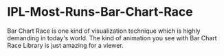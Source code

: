 # IPL-Most-Runs-Bar-Chart-Race
Bar Chart Race is one kind of visualization technique which is highly demanding in today's world. The kind of animation you see with Bar Chart Race Library is just amazing for a viewer.
